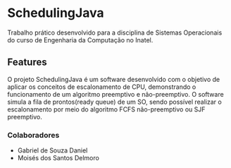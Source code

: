 # SchedulingJava

Trabalho prático desenvolvido para a disciplina de Sistemas Operacionais do curso de Engenharia da Computação no Inatel. 
  
## Features 
O projeto SchedulingJava é um software desenvolvido com o objetivo de aplicar os conceitos de escalonamento de CPU, demonstrando o funcionamento de um algoritmo preemptivo e não-preemptivo. O software simula a fila de prontos(ready queue) de um SO, sendo possível realizar o escalonamento por meio do algoritmo FCFS não-preemptivo ou SJF preemptivo.

### Colaboradores

- Gabriel de Souza Daniel
- Moisés dos Santos Delmoro


